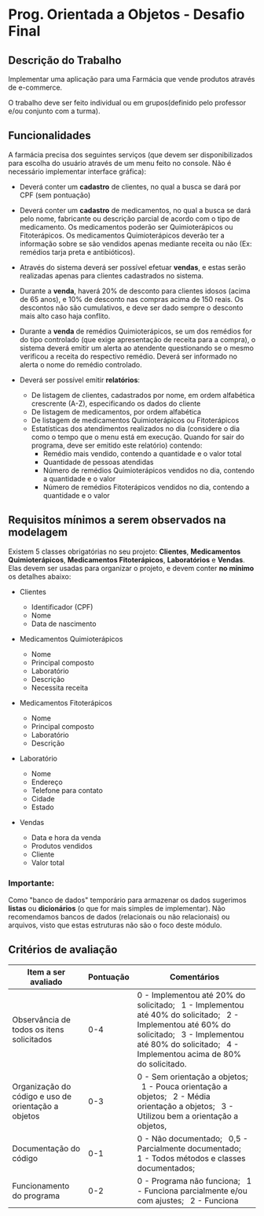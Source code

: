 # Prog. Orientada a Objetos - Desafio Final

## Descrição do Trabalho

Implementar uma aplicação para uma Farmácia que vende produtos através de e-commerce.

O trabalho deve ser feito individual ou em grupos(definido pelo professor e/ou conjunto com a turma).

## Funcionalidades

A farmácia precisa dos seguintes serviços (que devem ser disponibilizados para escolha do usuário através de um menu feito no console. Não é necessário implementar interface gráfica):

- Deverá conter um **cadastro** de clientes, no qual a busca se dará por CPF (sem pontuação)

- Deverá conter um **cadastro** de medicamentos, no qual a busca se dará pelo nome, fabricante ou descrição parcial de acordo com o tipo de medicamento. Os medicamentos poderão ser Quimioterápicos ou Fitoterápicos. Os medicamentos Quimioterápicos deverão ter a informação sobre se são vendidos apenas mediante receita ou não (Ex: remédios tarja preta e antibióticos).

- Através do sistema deverá ser possível efetuar **vendas**, e estas serão realizadas apenas para clientes cadastrados no sistema.

- Durante a **venda**, haverá 20% de desconto para clientes idosos (acima de 65 anos), e 10% de desconto nas compras acima de 150 reais. Os descontos não são cumulativos, e deve ser dado sempre o desconto mais alto caso haja conflito.

- Durante a **venda** de remédios Quimioterápicos, se um dos remédios for do tipo controlado (que exige apresentação de receita para a compra), o sistema deverá emitir um alerta ao atendente questionando se o mesmo verificou a receita do respectivo remédio. Deverá ser informado no alerta o nome do remédio controlado.

- Deverá ser possível emitir **relatórios**:
    - De listagem de clientes, cadastrados por nome, em ordem alfabética crescrente (A-Z), especificando os dados do cliente
    - De listagem de medicamentos, por ordem alfabética
    - De listagem de medicamentos Quimioterápicos ou Fitoterápicos
    - Estatísticas dos atendimentos realizados no dia (considere o dia como o tempo que o menu está em execução. Quando for sair do programa, deve ser emitido este relatório) contendo:
        - Remédio mais vendido, contendo a quantidade e o valor total
        - Quantidade de pessoas atendidas
        - Número de remédios Quimioterápicos vendidos no dia, contendo a quantidade e o valor
        - Número de remédios Fitoterápicos vendidos no dia, contendo a quantidade e o valor


## Requisitos mínimos a serem observados na modelagem

Existem 5 classes obrigatórias no seu projeto: **Clientes**, **Medicamentos Quimioterápicos**, **Medicamentos Fitoterápicos**, **Laboratórios** e **Vendas**. Elas devem ser usadas para organizar o projeto, e devem conter **no mínimo** os detalhes abaixo:

- Clientes
    - Identificador (CPF)
    - Nome
    - Data de nascimento

- Medicamentos Quimioterápicos
    - Nome
    - Principal composto
    - Laboratório
    - Descrição
    - Necessita receita

- Medicamentos Fitoterápicos
    - Nome
    - Principal composto
    - Laboratório
    - Descrição

- Laboratório
    - Nome
    - Endereço
    - Telefone para contato
    - Cidade
    - Estado

- Vendas
    - Data e hora da venda
    - Produtos vendidos
    - Cliente
    - Valor total

### Importante:
Como "banco de dados" temporário para armazenar os dados sugerimos **listas** ou **dicionários** (o que for mais simples de implementar). Não recomendamos bancos de dados (relacionais ou não relacionais) ou arquivos, visto que estas estruturas não são o foco deste módulo.

## Critérios de avaliação

| Item a ser avaliado | Pontuação | Comentários |
| ------------------- | --------- | ----------- |
| Observância de todos os itens solicitados | 0-4 | 0 - Implementou até 20% do solicitado; &nbsp; 1 - Implementou até 40% do solicitado; &nbsp; 2 - Implementou até 60% do solicitado; &nbsp; 3 - Implementou até 80% do solicitado; &nbsp; 4 - Implementou acima de 80% do solicitado. |
| Organização do código e uso de orientação a objetos | 0-3 | 0 - Sem orientação a objetos; &nbsp; 1 - Pouca orientação a objetos; &nbsp; 2 - Média orientação a objetos; &nbsp; 3 - Utilizou bem a orientação a objetos,
| Documentação do código | 0-1 | 0 - Não documentado; &nbsp; 0,5 - Parcialmente documentado; &nbsp; 1 - Todos métodos e classes documentados;
| Funcionamento do programa | 0-2 | 0 - Programa não funciona; &nbsp; 1 - Funciona parcialmente e/ou com ajustes; &nbsp; 2 - Funciona